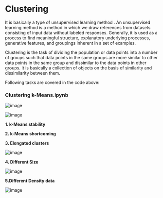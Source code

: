 # Clustering

It is basically a type of unsupervised learning method . An unsupervised learning method is a method in which we draw references from datasets consisting of input data without labeled responses. Generally, it is used as a process to find meaningful structure, explanatory underlying processes, generative features, and groupings inherent in a set of examples.

Clustering is the task of dividing the population or data points into a number of groups such that data points in the same groups are more similar to other data points in the same group and dissimilar to the data points in other groups. It is basically a collection of objects on the basis of similarity and dissimilarity between them.

Following tasks are covered in the code above:

### Clustering k-Means.ipynb

![image](https://user-images.githubusercontent.com/26432753/72460525-e39c2400-37c4-11ea-8531-55f3ee14a00c.png)


![image](https://user-images.githubusercontent.com/26432753/72460558-f282d680-37c4-11ea-884d-e42745b32eb4.png)

**1. k-Means stability**

**2. k-Means shortcoming**

**3. Elongated clusters**

![image](https://user-images.githubusercontent.com/26432753/72460710-3d9ce980-37c5-11ea-9cce-3e5ff9662f13.png)

**4. Different Size**

![image](https://user-images.githubusercontent.com/26432753/72460751-53aaaa00-37c5-11ea-80d3-94939c5c73fa.png)


**5.Different Density data**

![image](https://user-images.githubusercontent.com/26432753/72460775-5efdd580-37c5-11ea-9c09-d1608dd88850.png)
